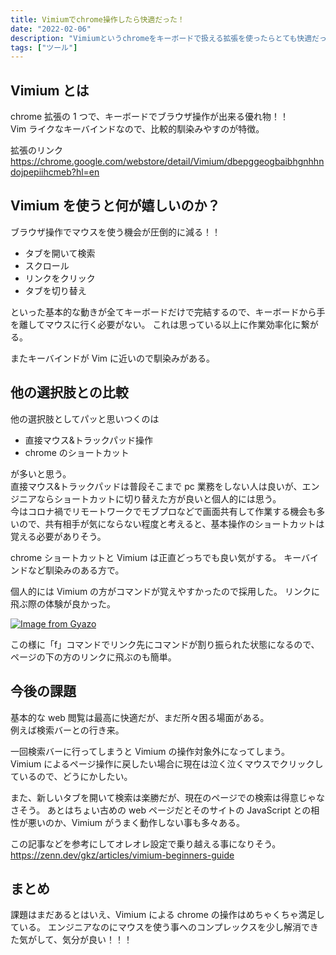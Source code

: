 ```yaml
---
title: Vimiumでchrome操作したら快適だった！
date: "2022-02-06"
description: "Vimiumというchromeをキーボードで扱える拡張を使ったらとても快適だったので、詳細を解説する"
tags: ["ツール"]
---
```


## Vimium とは

chrome 拡張の 1 つで、キーボードでブラウザ操作が出来る優れ物！！  
Vim ライクなキーバインドなので、比較的馴染みやすのが特徴。

拡張のリンク
https://chrome.google.com/webstore/detail/Vimium/dbepggeogbaibhgnhhndojpepiihcmeb?hl=en

## Vimium を使うと何が嬉しいのか？

ブラウザ操作でマウスを使う機会が圧倒的に減る！！

- タブを開いて検索
- スクロール
- リンクをクリック
- タブを切り替え

といった基本的な動きが全てキーボードだけで完結するので、キーボードから手を離してマウスに行く必要がない。
これは思っている以上に作業効率化に繋がる。

またキーバインドが Vim に近いので馴染みがある。

## 他の選択肢との比較

他の選択肢としてパッと思いつくのは

- 直接マウス&トラックパッド操作
- chrome のショートカット

が多いと思う。  
直接マウス&トラックパッドは普段そこまで pc 業務をしない人は良いが、エンジニアならショートカットに切り替えた方が良いと個人的には思う。  
今はコロナ禍でリモートワークでモブプロなどで画面共有して作業する機会も多いので、共有相手が気にならない程度と考えると、基本操作のショートカットは覚える必要がありそう。

chrome ショートカットと Vimium は正直どっちでも良い気がする。
キーバインドなど馴染みのある方で。

個人的には Vimium の方がコマンドが覚えやすかったので採用した。
リンクに飛ぶ際の体験が良かった。

[![Image from Gyazo](https://i.gyazo.com/3faada0f8bf7ea645b63edac1c68c0bf.png)](https://gyazo.com/3faada0f8bf7ea645b63edac1c68c0bf)

この様に「f」コマンドでリンク先にコマンドが割り振られた状態になるので、ページの下の方のリンクに飛ぶのも簡単。

## 今後の課題

基本的な web 閲覧は最高に快適だが、まだ所々困る場面がある。  
例えば検索バーとの行き来。

一回検索バーに行ってしまうと Vimium の操作対象外になってしまう。  
Vimium によるページ操作に戻したい場合に現在は泣く泣くマウスでクリックしているので、どうにかしたい。

また、新しいタブを開いて検索は楽勝だが、現在のページでの検索は得意じゃなさそう。
あとはちょい古めの web ページだとそのサイトの JavaScript との相性が悪いのか、Vimium がうまく動作しない事も多々ある。

この記事などを参考にしてオレオレ設定で乗り越える事になりそう。
https://zenn.dev/gkz/articles/vimium-beginners-guide

## まとめ

課題はまだあるとはいえ、Vimium による chrome の操作はめちゃくちゃ満足している。
エンジニアなのにマウスを使う事へのコンプレックスを少し解消できた気がして、気分が良い！！！
